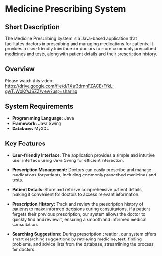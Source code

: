# Medicine Prescribing System

## Short Description
The Medicine Prescribing System is a Java-based application that facilitates doctors in prescribing and managing medications for patients. It provides a user-friendly interface for doctors to store commonly prescribed medicines and tests, along with patient details and their prescription history.

## Overview
Please watch this video: https://drive.google.com/file/d/1Xsr3drnnFZACExFfkL-gwTJWxKfVJSZZ/view?usp=sharing 

## System Requirements

- **Programming Language:** Java
- **Framework:** Java Swing
- **Database:** MySQL

## Key Features

- **User-friendly Interface:** The application provides a simple and intuitive user interface using Java Swing for efficient interaction.

- **Prescription Management:** Doctors can easily prescribe and manage medications for patients, including commonly prescribed medicines and tests.

- **Patient Details:** Store and retrieve comprehensive patient details, making it convenient for doctors to access relevant information.

- **Prescription History:** Track and review the prescription history of patients to make informed decisions during consultations. If a patient forgets their previous prescription, our system allows the doctor to quickly find and review it, ensuring a smooth and informed medical consultation.

- **Searching Suggestions:** During prescription creation, our system offers smart searching suggestions by retrieving medicine, test, finding problems, and advice lists from the database, streamlining the process for doctors.
